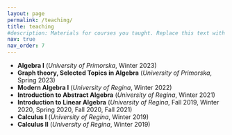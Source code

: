 ```yaml
---
layout: page
permalink: /teaching/
title: teaching
#description: Materials for courses you taught. Replace this text with your description.
nav: true
nav_order: 7
---
```


* **Algebra I** (*University of Primorska*, Winter 2023)
* **Graph theory, Selected Topics in Algebra** (*University of Primorska*, Spring 2023)
* **Modern Algebra I** (*University of Regina*, Winter 2022)
* **Introduction to Abstract Algebra** (*University of Regina*, Winter 2021)
* **Introduction to Linear Algebra** (*University of Regina*, Fall 2019, Winter 2020, Spring 2020, Fall 2020, Fall 2021)
* **Calculus I** (*University of Regina*, Winter 2019)
* **Calculus II** (*University of Regina*, Winter 2019)
